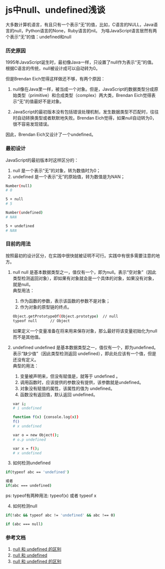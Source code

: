 # js中null、undefined浅谈
大多数计算机语言，有且只有一个表示“无”的值，比如，C语言的NULL，Java语言的null，Python语言的None，Ruby语言的nil。
    为啥JavaScript语言居然有两个表示“无”的值：undefined和null

### 历史原因
1995年JavaScript诞生时，最初像Java一样，只设置了null作为表示“无”的值。  
根据C语言的传统，null被设计成可以自动转为0。

但是Brendan Eich觉得这样做还不够，有两个原因：
1. null像在Java里一样，被当成一个对象。但是，JavaScript的数据类型分成原始类型（primitive）和合成类型（complex）两大类，Brendan Eich觉得表示“无”的值最好不是对象。

2. JavaScript的最初版本没有包括错误处理机制，发生数据类型不匹配时，往往时自动转换类型或者默默地失败。Brendan Eich觉得，如果null自动转为0，很不容易发现错误。

因此，Brendan Eich又设计了一个undefined。

### 最初设计
JavaScript的最初版本时这样区分的：
1. null 是一个表示“无”的对象，转为数值时为0；
2. undefined 是一个表示“无”的原始值，转为数值是为NAN；
``` bash
Number(null)
# 0

5 + null
# 5

Number(undefined)
# NAN

5 + undefined
# NAN
```

### 目前的用法
按照最初的设计区分，在实践中很快就被证明不可行。实践中有很多需要注意的地方。
1. null
null 是基本数据类型之一，值仅有一个，即为null。表示“空对象”（因此类型检测返回对象），即如果有对象就会是一个具体的对象，如果没有对象，就是null。  
典型用法：
    1. 作为函数的参数，表示该函数的参数不是对象；
    2. 作为对象的原型链的终点。
    ``` bash
    Object.getPrototypeOf(Object.prototype)  // null
    typeof null      // Object
    ```
    如果定义一个变量准备在将来用来保存对象，那么最好将该变量初始化为null而不是其他值。

2. undefined
undefined 是基本数据类型之一，值仅有一个，即为undefined。表示“缺少值”（因此类型检测返回 undefined），即此处应该有一个值，但是还没有定义。  
典型的用法：
    1. 变量被声明来，但没有赋值是，就等于 undefined 。
    2. 调用函数时，应该提供的参数没有提供，该参数就是undefined。
    3. 对象没有赋值的属性，该属性的值为 undefined。
    4. 函数没有返回值，默认返回 undefined。
    ``` bash
    var i;
    # i undefined

    function f(x) {console.log(x)}
    f()
    # x undefined

    var o = new Object();
    # o.p undefined

    var x = f();
    # x undefined
    ```

3. 如何检测undefined
``` bash
if(typeof abc == 'undefined')

或者
if(abc === undefined)
```
ps: typeof有两种用法: typeof(x) 或者 typeof x

4. 如何检测null
``` bash
if(!abc && typeof abc != 'undefined' && abc !== 0)

if (abc === null)
```

### 参考文档
1. [null 和 undefined 的区别](https://www.cnblogs.com/haishen/p/10718715.html)
2. [null 和 undefined](https://cloud.tencent.com/developer/article/1534974)
3. [null 和 undefined 的区别](http://www.ruanyifeng.com/blog/2014/03/undefined-vs-null.html)
